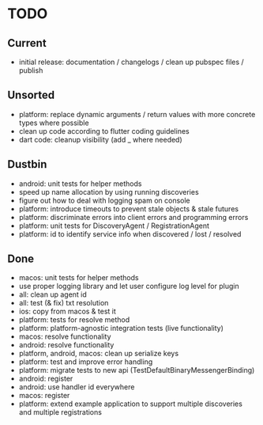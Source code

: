 # TODO

## Current

- initial release: documentation / changelogs / clean up pubspec files / publish

## Unsorted

- platform: replace dynamic arguments / return values with more concrete types where possible
- clean up code according to flutter coding guidelines
- dart code: cleanup visibility (add _ where needed)

## Dustbin

- android: unit tests for helper methods
- speed up name allocation by using running discoveries
- figure out how to deal with logging spam on console
- platform: introduce timeouts to prevent stale objects & stale futures
- platform: discriminate errors into client errors and programming errors
- platform: unit tests for DiscoveryAgent / RegistrationAgent
- platform: id to identify service info when discovered / lost / resolved

## Done

- macos: unit tests for helper methods
- use proper logging library and let user configure log level for plugin
- all: clean up agent id
- all: test (& fix) txt resolution
- ios: copy from macos & test it
- platform: tests for resolve method
- platform: platform-agnostic integration tests (live functionality)
- macos: resolve functionality
- android: resolve functionality
- platform, android, macos: clean up serialize keys
- platform: test and improve error handling
- platform: migrate tests to new api (TestDefaultBinaryMessengerBinding)
- android: register
- android: use handler id everywhere
- macos: register
- platform: extend example application to support multiple discoveries and multiple registrations
